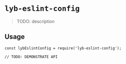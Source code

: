 # `lyb-eslint-config`

> TODO: description

## Usage

```
const lybEslintConfig = require('lyb-eslint-config');

// TODO: DEMONSTRATE API
```
